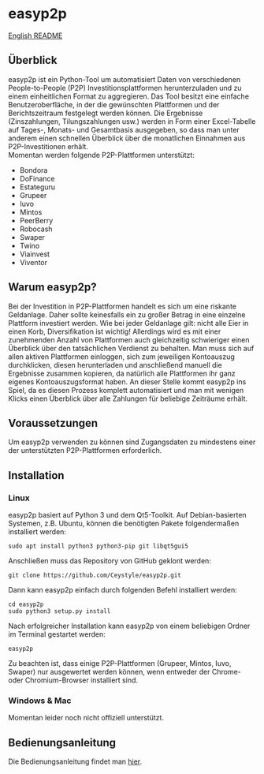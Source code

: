 # easyp2p

[English README](README.md)

## Überblick

easyp2p ist ein Python-Tool um automatisiert Daten von verschiedenen
People-to-People (P2P) Investitionsplattformen herunterzuladen und zu
einem einheitlichen Format zu aggregieren.
Das Tool besitzt eine einfache Benutzeroberfläche, in der die gewünschten
Plattformen und der Berichtszeitraum festgelegt werden können. Die
Ergebnisse (Zinszahlungen, Tilungszahlungen usw.) werden in Form einer
Excel-Tabelle auf Tages-, Monats- und Gesamtbasis ausgegeben, so dass man
unter anderem einen schnellen Überblick über die monatlichen Einnahmen aus
P2P-Investitionen erhält.  
Momentan werden folgende P2P-Plattformen unterstützt:

* Bondora
* DoFinance
* Estateguru
* Grupeer
* Iuvo
* Mintos
* PeerBerry
* Robocash
* Swaper
* Twino
* Viainvest
* Viventor

## Warum easyp2p?

Bei der Investition in P2P-Plattformen handelt es sich um eine riskante
Geldanlage. Daher sollte keinesfalls ein zu großer Betrag in eine einzelne
Plattform investiert werden. Wie bei jeder Geldanlage gilt: nicht alle Eier
in einen Korb, Diversifikation ist wichtig! Allerdings wird es mit einer
zunehmenden Anzahl von Plattformen auch gleichzeitig schwieriger einen
Überblick über den tatsächlichen Verdienst zu behalten. Man muss sich auf
allen aktiven Plattformen einloggen, sich zum jeweiligen Kontoauszug
durchklicken, diesen herunterladen und anschließend manuell die Ergebnisse
zusammen kopieren, da natürlich alle Plattformen ihr ganz eigenes
Kontoauszugsformat haben. An dieser Stelle kommt easyp2p ins Spiel, da es
diesen Prozess komplett automatisiert und man mit wenigen Klicks einen
Überblick über alle Zahlungen für beliebige Zeiträume erhält.

## Voraussetzungen

Um easyp2p verwenden zu können sind Zugangsdaten zu mindestens einer der
unterstützten P2P-Plattformen erforderlich.

## Installation

### Linux

easyp2p basiert auf Python 3 und dem Qt5-Toolkit. Auf Debian-basierten
Systemen, z.B. Ubuntu, können die benötigten Pakete folgendermaßen
installiert werden:

    sudo apt install python3 python3-pip git libqt5gui5

Anschließen muss das Repository von GitHub geklont werden:
 
    git clone https://github.com/Ceystyle/easyp2p.git

Dann kann easyp2p einfach durch folgenden Befehl installiert werden:

    cd easyp2p
    sudo python3 setup.py install

Nach erfolgreicher Installation kann easyp2p von einem beliebigen Ordner
im Terminal gestartet werden:

    easyp2p

Zu beachten ist, dass einige P2P-Plattformen (Grupeer, Mintos, Iuvo, Swaper) 
nur ausgewertet werden können, wenn entweder der Chrome- oder Chromium-Browser
installiert sind.

### Windows & Mac

Momentan leider noch nicht offiziell unterstützt.

## Bedienungsanleitung

Die Bedienungsanleitung findet man [hier](docs/user_manual_de.md).
